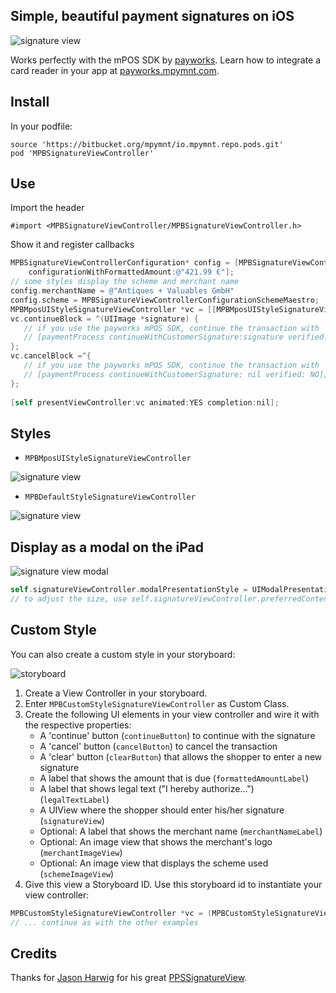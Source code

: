 ## Simple, beautiful payment signatures on iOS

![signature view](https://bytebucket.org/payworks/mpos.ios.blocks.signatureview/raw/bc411f7f2cb451ebf61736a82ac8034e4388801a/screen3.png "Signature View")

Works perfectly with the mPOS SDK by [payworks](http://www.payworksmobile.com). Learn how to integrate a card reader in your app at [payworks.mpymnt.com](http://www.payworks.mpymnt.com).

## Install

In your podfile:

	source 'https://bitbucket.org/mpymnt/io.mpymnt.repo.pods.git'
	pod 'MPBSignatureViewController'

## Use

Import the header

    #import <MPBSignatureViewController/MPBSignatureViewController.h>

Show it and register callbacks

```objectivec
MPBSignatureViewControllerConfiguration* config = [MPBSignatureViewControllerConfiguration 
    configurationWithFormattedAmount:@"421.99 €"];
// some styles display the scheme and merchant name
config.merchantName = @"Antiques + Valuables GmbH"
config.scheme = MPBSignatureViewControllerConfigurationSchemeMaestro;
MPBMposUIStyleSignatureViewController *vc = [[MPBMposUIStyleSignatureViewController alloc] initWithConfiguration: config];
vc.continueBlock = ^(UIImage *signature) {
   // if you use the payworks mPOS SDK, continue the transaction with
   // [paymentProcess continueWithCustomerSignature:signature verified:YES];
};
vc.cancelBlock =^{
   // if you use the payworks mPOS SDK, continue the transaction with
   // [paymentProcess continueWithCustomerSignature: nil verified: NO];
};
    
[self presentViewController:vc animated:YES completion:nil];
```

## Styles

* `MPBMposUIStyleSignatureViewController`

![signature view](https://bytebucket.org/payworks/mpos.ios.blocks.signatureview/raw/bc411f7f2cb451ebf61736a82ac8034e4388801a/screen3.png "Signature View")


* `MPBDefaultStyleSignatureViewController`

![signature view](https://bytebucket.org/payworks/mpos.ios.blocks.signatureview/raw/bc411f7f2cb451ebf61736a82ac8034e4388801a/screen1.png "Signature View")


## Display as a modal on the iPad

![signature view modal](https://bytebucket.org/payworks/mpos.ios.blocks.signatureview/raw/bc411f7f2cb451ebf61736a82ac8034e4388801a/screen2.png "Signature View Modal")

```objectivec
self.signatureViewController.modalPresentationStyle = UIModalPresentationFormSheet;
// to adjust the size, use self.signatureViewController.preferredContentSize = CGSizeMake(800, 500);
```

## Custom Style

You can also create a custom style in your storyboard:

![storyboard](https://bytebucket.org/payworks/mpos.ios.blocks.signatureview/raw/bc411f7f2cb451ebf61736a82ac8034e4388801a/screen4.png "Storyboard")


1. Create a View Controller in your storyboard.
2. Enter `MPBCustomStyleSignatureViewController` as Custom Class.
3. Create the following UI elements in your view controller and wire it with the respective properties:
	- A 'continue' button (`continueButton`) to continue with the signature
	- A 'cancel' button (`cancelButton`) to cancel the transaction
	- A 'clear' button (`clearButton`) that allows the shopper to enter a new signature
	- A label that shows the amount that is due (`formattedAmountLabel`)
	- A label that shows legal text ("I hereby authorize...") (`legalTextLabel`)
	- A UIView where the shopper should enter his/her signature (`signatureView`)
	- Optional: A label that shows the merchant name (`merchantNameLabel`)
	- Optional: An image view that shows the merchant's logo (`merchantImageView`)
	- Optional: An image view that displays the scheme used (`schemeImageView`)
4. Give this view a Storyboard ID. Use this storyboard id to instantiate your view controller:

```objectivec
MPBCustomStyleSignatureViewController *vc = (MPBCustomStyleSignatureViewController *)[self.storyboard instantiateViewControllerWithIdentifier:identifier];
// ... continue as with the other examples
```

## Credits

Thanks for [Jason Harwig](https://github.com/jharwig) for his great [PPSSignatureView](https://github.com/jharwig/PPSSignatureView).
